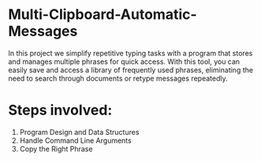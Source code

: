 # Multi-Clipboard-Automatic-Messages

In this project we simplify repetitive typing tasks with a program that stores and manages multiple phrases for quick access.
With this tool, you can easily save and access a library of frequently used phrases, eliminating the need to search through documents or retype messages repeatedly.

# Steps involved: 
1. Program Design and Data Structures
2. Handle Command Line Arguments
3. Copy the Right Phrase

